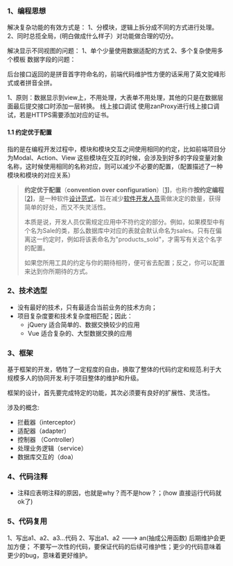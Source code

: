 ### 1、编程思想

解决复杂功能的有效方式是： 1、分模块，逻辑上拆分成不同的方式进行处理。 2、同时总揽全局，(明白做成什么样子）对功能做合理的切分。 

解决显示不同视图的问题： 1、单个少量使用数据适配的方式 2、多个复杂使用多个模板  数据字段的问题：

后台接口返回的是拼音首字符命名的，前端代码维护性方便的话采用了英文驼峰形式或者拼音全拼。 

1、原则：数据显示到view上，不用处理，大表单不用处理，其他的只是在数据层面最后提交接口时添加一层转换。  线上接口调试 使用zanProxy进行线上接口调试，若是HTTPS需要添加对应的证书。 

####  1.1 约定优于配置

指的是在编程开发过程中，模块和模块交互之间使用相同的约定，比如前端项目分为Modal、Action、View 这些模块在交互的时候，会涉及到好多的字段变量对象名称，这时候使用相同的名称对应，则可以减少不必要的配置，（配置描述了一种模块和模块的对应关系）

> **约定优于配置**（**convention over configuration**）[[1\]](https://zh.wikipedia.org/wiki/%E7%BA%A6%E5%AE%9A%E4%BC%98%E4%BA%8E%E9%85%8D%E7%BD%AE#cite_note-1)，也称作**按约定编程**[[2\]](https://zh.wikipedia.org/wiki/%E7%BA%A6%E5%AE%9A%E4%BC%98%E4%BA%8E%E9%85%8D%E7%BD%AE#cite_note-2)，是一种软件[设计范式](https://zh.wikipedia.org/w/index.php?title=%E8%AE%BE%E8%AE%A1%E8%8C%83%E5%BC%8F&action=edit&redlink=1)，旨在减少[软件开发人员](https://zh.wikipedia.org/wiki/%E8%BD%AF%E4%BB%B6%E8%AE%BE%E8%AE%A1%E5%B8%88)需做决定的数量，获得简单的好处，而又不失灵活性。
>
> 本质是说，开发人员仅需规定应用中不符约定的部分。例如，如果模型中有个名为Sale的类，那么数据库中对应的表就会默认命名为sales。只有在偏离这一约定时，例如将该表命名为"products_sold"，才需写有关这个名字的配置。
>
> 如果您所用工具的约定与你的期待相符，便可省去配置；反之，你可以配置来达到你所期待的方式。

### 2、技术选型

* 没有最好的技术，只有最适合当前业务的技术方向；
* 项目复杂度要和技术复杂度相匹配；因此：
	* jQuery 适合简单的、数据交换较少的应用
	* Vue 适合复杂的、大型数据交换的应用

### 3、框架

基于框架的开发，牺牲了一定程度的自由，换取了整体的代码约定和规范.利于大规模多人的协同开发.利于项目整体的维护和升级。

框架的设计，首先要完成特定的功能，其次必须要有良好的扩展性、灵活性。

涉及的概念:
* 拦截器（interceptor）
* 适配器（adapter）
* 控制器 （Controller）
* 处理业务逻辑（service）
* 数据库交互的（doa）



### 4、代码注释
* 注释应表明注释的原因，也就是why？而不是how？；(how 直接运行代码就ok了)

### 5、代码复用
1、写出a1、a2、a3...代码
2、写出a1、a2 ---> an(抽成公用函数) 后期维护会更加方便；
不要写一次性的代码，要保证代码的后续可维护性；更少的代码意味着更少的bug，意味着更好维护。